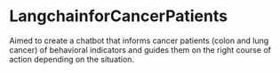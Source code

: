 # LangchainforCancerPatients
Aimed to create a chatbot that informs cancer patients (colon and lung cancer) of behavioral indicators and guides them on the right course of action depending on the situation.
